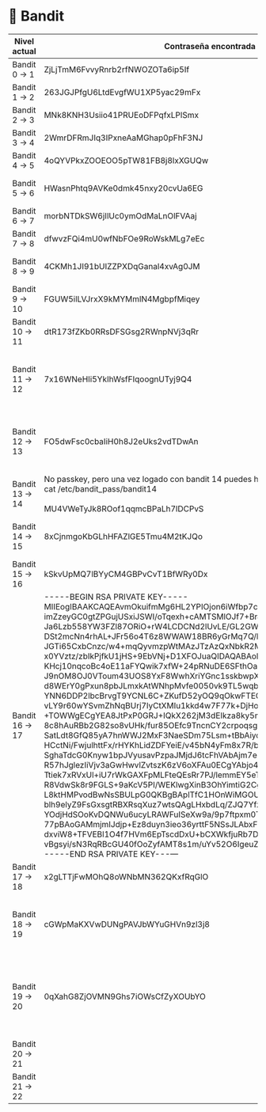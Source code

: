 # 🐧 Bandit

| Nivel actual      | Contraseña encontrada                                   | Notas                                                                                                                                                                                                                                                                                                                                                                 |
|-------------------|--------------------------------------------------------|-----------------------------------------------------------------------------------------------------------------------------------------------------------------------------------------------------------------------------------------------------------------------------------------------------------------------------------------------------------------------|
| Bandit 0 → 1      | ZjLjTmM6FvvyRnrb2rfNWOZOTa6ip5If                       | grep password readme                                                                                                                                                                                                                                                                                                                                                   |
| Bandit 1 → 2      | 263JGJPfgU6LtdEvgfWU1XP5yac29mFx                       | cat ./-                                                                                                                                                                                                                                                                                                                                                               |
| Bandit 2 → 3      | MNk8KNH3Usiio41PRUEoDFPqfxLPlSmx                       | cat "./--spaces in this filename--”                                                                                                                                                                                                                                                                                                                                   |
| Bandit 3 → 4      | 2WmrDFRmJIq3IPxneAaMGhap0pFhF3NJ                       | cat inhere/...Hiding-From-You                                                                                                                                                                                                                                                                                                                                         |
| Bandit 4 → 5      | 4oQYVPkxZOOEOO5pTW81FB8j8lxXGUQw                       | file inhere/*<br>cat ./-file07                                                                                                                                                                                                                                                                                                                                        |
| Bandit 5 → 6      | HWasnPhtq9AVKe0dmk45nxy20cvUa6EG                       | cd inherit<br>find ./ -type f -size 1033c<br>cat ./maybehere07/.file2                                                                                                                                                                                                                                                          |
| Bandit 6 → 7      | morbNTDkSW6jIlUc0ymOdMaLnOlFVAaj                       | find / -type f -user bandit7 -group bandit6 2>/dev/null \| xargs cat                                                                                                                                                                                                                                                          |
| Bandit 7 → 8      | dfwvzFQi4mU0wfNbFOe9RoWskMLg7eEc                       | grep millionth data.txt                                                                                                                                                                                                                                                                                                                                               |
| Bandit 8 → 9      | 4CKMh1JI91bUIZZPXDqGanal4xvAg0JM                       | cat data.txt \| sort \| uniq -c \| grep "1 " <br>(Hay un espacio para que no coja las que son 10)                                                                                                                                                                                                                              |
| Bandit 9 → 10     | FGUW5ilLVJrxX9kMYMmlN4MgbpfMiqey                       | strings data.txt \| grep ==<br>El fichero es binario y con strings te muestra los caracteres legibles                                                                                                                                                                                                                           |
| Bandit 10 → 11    | dtR173fZKb0RRsDFSGsg2RWnpNVj3qRr                       | base64 -d data.txt                                                                                                                                                                                                                                                                                                                                                    |
| Bandit 11 → 12    | 7x16WNeHIi5YkIhWsfFIqoognUTyj9Q4                       | tr 'A-Za-z' 'N-ZA-Mn-za-m' < data.txt<br>rot13, algoritmo de cifrado exageradamente básico<br>tr lee de stdin por eso le pasamos el data.txt con < y traduce el contenido por el indicado en la regex                                                                                                                          |
| Bandit 12 → 13    | FO5dwFsc0cbaIiH0h8J2eUks2vdTDwAn                       | descomprimir el hexadecimal con xxd -r data.txt<br>file nombreArchivo para ver en qué está codificado e ir decodificando con:<br>gzip (gunzip ?), b2zip (bzip2 -d ?), tar (tar -xf ? )                                                                                                                                        |
| Bandit 13 → 14    | No passkey, pero una vez logado con bandit 14 puedes hacer:<br>cat /etc/bandit_pass/bandit14<br><br>MU4VWeTyJk8ROof1qqmcBPaLh7lDCPvS | ssh -i sshkey.private -p 2220 bandit14@localhost                                                                                                                                                                                                                                        |
| Bandit 14 → 15    | 8xCjnmgoKbGLhHFAZlGE5Tmu4M2tKJQo                       | nc localhost 30000 < /etc/bandit_pass/bandit14<br>También se puede hacer con cat del fichero, pipe y luego el nc                                                                                                                                                                                                               |
| Bandit 15 → 16    | kSkvUpMQ7lBYyCM4GBPvCvT1BfWRy0Dx                       | openssl s_client -connect localhost:30001                                                                                                                                                                                                                                                                                                                            |
| Bandit 16 → 17    | -----BEGIN RSA PRIVATE KEY-----<br>MIIEogIBAAKCAQEAvmOkuifmMg6HL2YPIOjon6iWfbp7c3jx34YkYWqUH57SUdyJ<br>imZzeyGC0gtZPGujUSxiJSWI/oTqexh+cAMTSMlOJf7+BrJObArnxd9Y7YT2bRPQ<br>Ja6Lzb558YW3FZl87ORiO+rW4LCDCNd2lUvLE/GL2GWyuKN0K5iCd5TbtJzEkQTu<br>DSt2mcNn4rhAL+JFr56o4T6z8WWAW18BR6yGrMq7Q/kALHYW3OekePQAzL0VUYbW<br>JGTi65CxbCnzc/w4+mqQyvmzpWtMAzJTzAzQxNbkR2MBGySxDLrjg0LWN6sK7wNX<br>x0YVztz/zbIkPjfkU1jHS+9EbVNj+D1XFOJuaQIDAQABAoIBABagpxpM1aoLWfvD<br>KHcj10nqcoBc4oE11aFYQwik7xfW+24pRNuDE6SFthOar69jp5RlLwD1NhPx3iBl<br>J9nOM8OJ0VToum43UOS8YxF8WwhXriYGnc1sskbwpXOUDc9uX4+UESzH22P29ovd<br>d8WErY0gPxun8pbJLmxkAtWNhpMvfe0050vk9TL5wqbu9AlbssgTcCXkMQnPw9nC<br>YNN6DDP2lbcBrvgT9YCNL6C+ZKufD52yOQ9qOkwFTEQpjtF4uNtJom+asvlpmS8A<br>vLY9r60wYSvmZhNqBUrj7lyCtXMIu1kkd4w7F77k+DjHoAXyxcUp1DGL51sOmama<br>+TOWWgECgYEA8JtPxP0GRJ+IQkX262jM3dEIkza8ky5moIwUqYdsx0NxHgRRhORT<br>8c8hAuRBb2G82so8vUHk/fur85OEfc9TncnCY2crpoqsghifKLxrLgtT+qDpfZnx<br>SatLdt8GfQ85yA7hnWWJ2MxF3NaeSDm75Lsm+tBbAiyc9P2jGRNtMSkCgYEAypHd<br>HCctNi/FwjulhttFx/rHYKhLidZDFYeiE/v45bN4yFm8x7R/b0iE7KaszX+Exdvt<br>SghaTdcG0Knyw1bpJVyusavPzpaJMjdJ6tcFhVAbAjm7enCIvGCSx+X3l5SiWg0A<br>R57hJglezIiVjv3aGwHwvlZvtszK6zV6oXFAu0ECgYAbjo46T4hyP5tJi93V5HDi<br>Ttiek7xRVxUl+iU7rWkGAXFpMLFteQEsRr7PJ/lemmEY5eTDAFMLy9FL2m9oQWCg<br>R8VdwSk8r9FGLS+9aKcV5PI/WEKlwgXinB3OhYimtiG2Cg5JCqIZFHxD6MjEGOiu<br>L8ktHMPvodBwNsSBULpG0QKBgBAplTfC1HOnWiMGOU3KPwYWt0O6CdTkmJOmL8Ni<br>blh9elyZ9FsGxsgtRBXRsqXuz7wtsQAgLHxbdLq/ZJQ7YfzOKU4ZxEnabvXnvWkU<br>YOdjHdSOoKvDQNWu6ucyLRAWFuISeXw9a/9p7ftpxm0TSgyvmfLF2MIAEwyzRqaM<br>77pBAoGAMmjmIJdjp+Ez8duyn3ieo36yrttF5NSsJLAbxFpdlc1gvtGCWW+9Cq0b<br>dxviW8+TFVEBl1O4f7HVm6EpTscdDxU+bCXWkfjuRb7Dy9GOtt9JPsX8MBTakzh3<br>vBgsyi/sN3RqRBcGU40fOoZyfAMT8s1m/uYv52O6IgeuZ/ujbjY=<br>-----END RSA PRIVATE KEY---— | nmap -p 31000-32000 localhost<br>for p in 31046 31518 31691 31790 31960; do echo "kSkvUpMQ7lBYyCM4GBPvCvT1BfWRy0Dx" \| timeout 3 openssl s_client -connect localhost:$p -servername localhost -quiet 2>/dev/null; done |
| Bandit 17 → 18    | x2gLTTjFwMOhQ8oWNbMN362QKxfRqGlO                       | diff passwords.new passwords.old                                                                                                                                                                                                                                                                                                                                      |
| Bandit 18 → 19    | cGWpMaKXVwDUNgPAVJbWYuGHVn9zl3j8                       | ssh bandit18@bandit.labs.overthewire.org -p 2220 "cat readme"<br>Me habían cerrado la conexión ssh, pero eso no implica que no podamos usar comandos via ssh, únicamente no podemos establecer una conexión                                                                             |
| Bandit 19 → 20    | 0qXahG8ZjOVMN9Ghs7iOWsCfZyXOUbYO                       | ./bandit20-do cat /etc/bandit_pass/bandit20<br>El fichero ./bandit20-do es un fichero que si hacemos ls -la, veremos que tiene una rws, la s significa que es un setuid. Es decir, podremos ejecutar el comando con los permisos de ese usuario en concreto. Dependiendo del script que haya programado el usuario del fichero. |
| Bandit 20 → 21    |                                                        |                                                                                                                                                                                                                                                                                                                                                                       |
| Bandit 21 → 22    |                                                        |                                                                                                                                                                                                                                                                                                                                                                       |